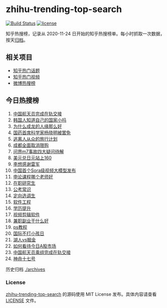 # zhihu-trending-top-search

[![Build Status](https://github.com/justjavac/zhihu-trending-top-search/workflows/ci/badge.svg?branch=main)](https://github.com/justjavac/zhihu-trending-top-search/actions)
[![license](https://img.shields.io/github/license/justjavac/zhihu-trending-top-search)](https://github.com/justjavac/zhihu-trending-top-search/blob/main/LICENSE)

知乎热搜榜，记录从 2020-11-24 日开始的知乎热搜榜单。每小时抓取一次数据，按天[归档](./archives)。

## 相关项目

- [知乎热门话题](https://github.com/justjavac/zhihu-trending-hot-questions)
- [知乎热门视频](https://github.com/justjavac/zhihu-trending-hot-video)
- [微博热搜榜](https://github.com/justjavac/weibo-trending-hot-search)

## 今日热搜榜

<!-- BEGIN -->
<!-- 最后更新时间 Wed May 01 2024 23:07:28 GMT+0800 (China Standard Time) -->

1. [中国航天员完成在轨交接](https://www.zhihu.com/search?q=%E4%B8%AD%E5%9B%BD%E8%88%AA%E5%A4%A9%E5%91%98%E5%AE%8C%E6%88%90%E5%9C%A8%E8%BD%A8%E4%BA%A4%E6%8E%A5)
1. [韩国人知道自己的国家小吗](https://www.zhihu.com/search?q=%E9%9F%A9%E5%9B%BD%E4%BA%BA%E7%9F%A5%E9%81%93%E8%87%AA%E5%B7%B1%E7%9A%84%E5%9B%BD%E5%AE%B6%E5%B0%8F%E5%90%97)
1. [为什么成龙的人缘那么好](https://www.zhihu.com/search?q=%E4%B8%BA%E4%BB%80%E4%B9%88%E6%88%90%E9%BE%99%E7%9A%84%E4%BA%BA%E7%BC%98%E9%82%A3%E4%B9%88%E5%A5%BD)
1. [国药首席科学家杨晓明被罢免](https://www.zhihu.com/search?q=%E5%9B%BD%E8%8D%AF%E9%A6%96%E5%B8%AD%E7%A7%91%E5%AD%A6%E5%AE%B6%E6%9D%A8%E6%99%93%E6%98%8E%E8%A2%AB%E7%BD%A2%E5%85%8D)
1. [逃离人从众的旅行计划](https://www.zhihu.com/search?q=%E9%80%83%E7%A6%BB%E4%BA%BA%E4%BB%8E%E4%BC%97%E7%9A%84%E6%97%85%E8%A1%8C%E8%AE%A1%E5%88%92)
1. [成都全面取消限购](https://www.zhihu.com/search?q=%E6%88%90%E9%83%BD%E5%85%A8%E9%9D%A2%E5%8F%96%E6%B6%88%E9%99%90%E8%B4%AD)
1. [问界m7事故四大疑问待解](https://www.zhihu.com/search?q=%E9%97%AE%E7%95%8Cm7%E4%BA%8B%E6%95%85%E5%9B%9B%E5%A4%A7%E7%96%91%E9%97%AE%E5%BE%85%E8%A7%A3)
1. [美元兑日元站上160](https://www.zhihu.com/search?q=%E7%BE%8E%E5%85%83%E5%85%91%E6%97%A5%E5%85%83%E7%AB%99%E4%B8%8A160)
1. [李想感谢雷军](https://www.zhihu.com/search?q=%E6%9D%8E%E6%83%B3%E6%84%9F%E8%B0%A2%E9%9B%B7%E5%86%9B)
1. [中国首个Sora级视频大模型发布](https://www.zhihu.com/search?q=%E4%B8%AD%E5%9B%BD%E9%A6%96%E4%B8%AASora%E7%BA%A7%E8%A7%86%E9%A2%91%E5%A4%A7%E6%A8%A1%E5%9E%8B%E5%8F%91%E5%B8%83)
1. [申论课程哪个老师好](https://www.zhihu.com/search?q=%E7%94%B3%E8%AE%BA%E8%AF%BE%E7%A8%8B%E5%93%AA%E4%B8%AA%E8%80%81%E5%B8%88%E5%A5%BD)
1. [在职研究生](https://www.zhihu.com/search?q=%E5%9C%A8%E8%81%8C%E7%A0%94%E7%A9%B6%E7%94%9F)
1. [公考常识](https://www.zhihu.com/search?q=%E5%85%AC%E8%80%83%E5%B8%B8%E8%AF%86)
1. [定向选调生](https://www.zhihu.com/search?q=%E5%AE%9A%E5%90%91%E9%80%89%E8%B0%83%E7%94%9F)
1. [软件工程](https://www.zhihu.com/search?q=%E8%BD%AF%E4%BB%B6%E5%B7%A5%E7%A8%8B)
1. [学历提升](https://www.zhihu.com/search?q=%E5%AD%A6%E5%8E%86%E6%8F%90%E5%8D%87)
1. [视频剪辑软件](https://www.zhihu.com/search?q=%E8%A7%86%E9%A2%91%E5%89%AA%E8%BE%91%E8%BD%AF%E4%BB%B6)
1. [兼职副业干什么好](https://www.zhihu.com/search?q=%E5%85%BC%E8%81%8C%E5%89%AF%E4%B8%9A%E5%B9%B2%E4%BB%80%E4%B9%88%E5%A5%BD)
1. [ps教程](https://www.zhihu.com/search?q=ps%E6%95%99%E7%A8%8B)
1. [国际不打小孩日](https://www.zhihu.com/search?q=%E5%9B%BD%E9%99%85%E4%B8%8D%E6%89%93%E5%B0%8F%E5%AD%A9%E6%97%A5)
1. [湖人vs掘金](https://www.zhihu.com/search?q=%E6%B9%96%E4%BA%BAvs%E6%8E%98%E9%87%91)
1. [如何看待今日A股市场](https://www.zhihu.com/search?q=%E5%A6%82%E4%BD%95%E7%9C%8B%E5%BE%85%E4%BB%8A%E6%97%A5A%E8%82%A1%E5%B8%82%E5%9C%BA)
1. [中国航天员乘组完成在轨交接](https://www.zhihu.com/search?q=%E4%B8%AD%E5%9B%BD%E8%88%AA%E5%A4%A9%E5%91%98%E4%B9%98%E7%BB%84%E5%AE%8C%E6%88%90%E5%9C%A8%E8%BD%A8%E4%BA%A4%E6%8E%A5)
1. [神舟十七号](https://www.zhihu.com/search?q=%E7%A5%9E%E8%88%9F%E5%8D%81%E4%B8%83%E5%8F%B7)

<!-- END -->

历史归档 [./archives](./archives)

### License

[zhihu-trending-top-search](https://github.com/justjavac/zhihu-trending-top-search) 的源码使用 MIT License
发布。具体内容请查看 [LICENSE](./LICENSE) 文件。
